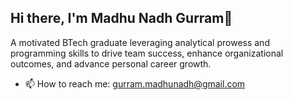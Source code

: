 ## Hi there, I'm Madhu Nadh Gurram👋
A motivated BTech graduate leveraging analytical prowess and programming skills to drive team success, enhance organizational outcomes, and advance personal career growth.
<!--
**MadhuNadhGurram/MadhuNadhGurram** is a ✨ _special_ ✨ repository because its `README.md` (this file) appears on your GitHub profile.

Here are some ideas to get you started:

- 🔭 I’m currently working on ...
- 🌱 I’m currently learning ...
- 👯 I’m looking to collaborate on ...
- 🤔 I’m looking for help with ...
- 💬 Ask me about ...

- 😄 Pronouns: ...
- ⚡ Fun fact: ...
-->
- 📫 How to reach me: gurram.madhunadh@gmail.com
